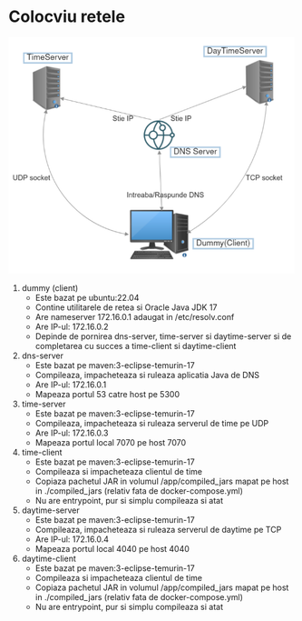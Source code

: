 # Colocviu retele
![network design](Documentatie/NetworkDesign.png)

1. dummy (client) 
    - Este bazat pe ubuntu:22.04
    - Contine utilitarele de retea si Oracle Java JDK 17
    - Are nameserver 172.16.0.1 adaugat in /etc/resolv.conf
    - Are IP-ul: 172.16.0.2
    - Depinde de pornirea dns-server, time-server si daytime-server si de completarea cu succes a time-client si daytime-client
2. dns-server
    - Este bazat pe maven:3-eclipse-temurin-17
    - Compileaza, impacheteaza si ruleaza aplicatia Java de DNS
    - Are IP-ul: 172.16.0.1
    - Mapeaza portul 53 catre host pe 5300
3. time-server
    - Este bazat pe maven:3-eclipse-temurin-17
    - Compileaza, impacheteaza si ruleaza serverul de time pe UDP
    - Are IP-ul: 172.16.0.3
    - Mapeaza portul local 7070 pe host 7070
4. time-client
    - Este bazat pe maven:3-eclipse-temurin-17
    - Compileaza si impacheteaza clientul de time
    - Copiaza pachetul JAR in volumul /app/compiled_jars mapat pe host in ./compiled_jars (relativ fata de docker-compose.yml)
    - Nu are entrypoint, pur si simplu compileaza si atat
5. daytime-server
    - Este bazat pe maven:3-eclipse-temurin-17
    - Compileaza, impacheteaza si ruleaza serverul de daytime pe TCP
    - Are IP-ul: 172.16.0.4
    - Mapeaza portul local 4040 pe host 4040
6. daytime-client
    - Este bazat pe maven:3-eclipse-temurin-17
    - Compileaza si impacheteaza clientul de time
    - Copiaza pachetul JAR in volumul /app/compiled_jars mapat pe host in ./compiled_jars (relativ fata de docker-compose.yml)
    - Nu are entrypoint, pur si simplu compileaza si atat
